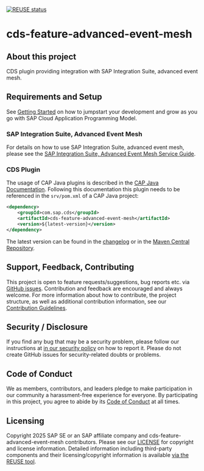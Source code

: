 [![REUSE status](https://api.reuse.software/badge/github.com/cap-java/cds-feature-advanced-event-mesh)](https://api.reuse.software/info/github.com/cap-java/cds-feature-advanced-event-mesh)

# cds-feature-advanced-event-mesh

## About this project

CDS plugin providing integration with SAP Integration Suite, advanced event mesh.

## Requirements and Setup

See [Getting Started](https://cap.cloud.sap/docs/get-started/in-a-nutshell?impl-variant=java) on how to jumpstart your development and grow as you go with SAP Cloud Application Programming Model.

### SAP Integration Suite, Advanced Event Mesh

For details on how to use SAP Integration Suite, advanced event mesh, please see the [SAP Integration Suite, Advanced Event Mesh Service Guide](https://help.sap.com/docs/sap-integration-suite/sap-integration-suite-advanced-event-mesh-728c56cd25854f0fad611eb26ae17152/what-is-sap-integration-suite-advanced-event-mesh?state=DRAFT).

### CDS Plugin

The usage of CAP Java plugins is described in the [CAP Java Documentation](https://cap.cloud.sap/docs/java/building-plugins#reference-the-new-cds-model-in-an-existing-cap-java-project). Following this documentation this plugin needs to be referenced in the `srv/pom.xml` of a CAP Java project:

```xml
<dependency>
    <groupId>com.sap.cds</groupId>
    <artifactId>cds-feature-advanced-event-mesh</artifactId>
    <version>${latest-version}</version>
</dependency>
```

The latest version can be found in the [changelog](./CHANGELOG.md) or in the [Maven Central Repository](https://central.sonatype.com/artifact/com.sap.cds/cds-feature-advanced-event-mesh/versions).

## Support, Feedback, Contributing

This project is open to feature requests/suggestions, bug reports etc. via [GitHub issues](https://github.com/cap-java/cds-feature-advanced-event-mesh/issues). Contribution and feedback are encouraged and always welcome. For more information about how to contribute, the project structure, as well as additional contribution information, see our [Contribution Guidelines](CONTRIBUTING.md).

## Security / Disclosure

If you find any bug that may be a security problem, please follow our instructions at [in our security policy](https://github.com/cap-java/cds-feature-advanced-event-mesh/security/policy) on how to report it. Please do not create GitHub issues for security-related doubts or problems.

## Code of Conduct

We as members, contributors, and leaders pledge to make participation in our community a harassment-free experience for everyone. By participating in this project, you agree to abide by its [Code of Conduct](https://github.com/cap-java/.github/blob/main/CODE_OF_CONDUCT.md) at all times.

## Licensing

Copyright 2025 SAP SE or an SAP affiliate company and cds-feature-advanced-event-mesh contributors. Please see our [LICENSE](LICENSE) for copyright and license information. Detailed information including third-party components and their licensing/copyright information is available [via the REUSE tool](https://api.reuse.software/info/github.com/cap-java/cds-feature-advanced-event-mesh).
